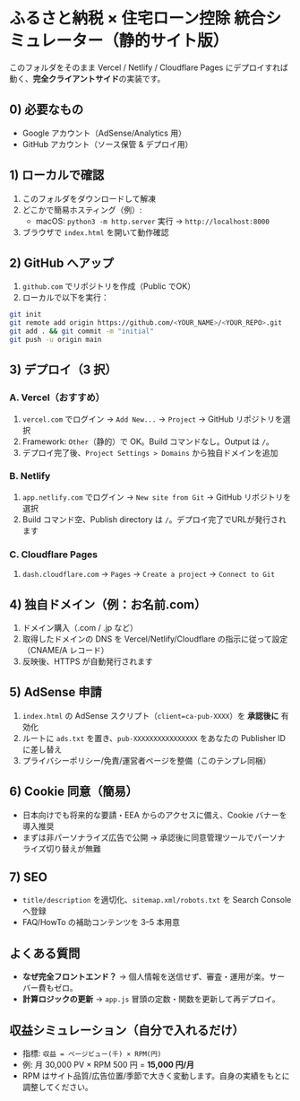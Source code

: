 # ふるさと納税 × 住宅ローン控除 統合シミュレーター（静的サイト版）

このフォルダをそのまま Vercel / Netlify / Cloudflare Pages にデプロイすれば動く、**完全クライアントサイド**の実装です。

## 0) 必要なもの
- Google アカウント（AdSense/Analytics 用）
- GitHub アカウント（ソース保管 & デプロイ用）

## 1) ローカルで確認
1. このフォルダをダウンロードして解凍
2. どこかで簡易ホスティング（例）:
   - macOS: `python3 -m http.server` 実行 → `http://localhost:8000`
3. ブラウザで `index.html` を開いて動作確認

## 2) GitHub へアップ
1. `github.com` でリポジトリを作成（Public でOK）
2. ローカルで以下を実行：
```bash
git init
git remote add origin https://github.com/<YOUR_NAME>/<YOUR_REPO>.git
git add . && git commit -m "initial"
git push -u origin main
```

## 3) デプロイ（3 択）
### A. Vercel（おすすめ）
1. `vercel.com` でログイン → `Add New...` → `Project` → GitHub リポジトリを選択
2. Framework: `Other`（静的）で OK。Build コマンドなし。Output は `/`。
3. デプロイ完了後、`Project Settings > Domains` から独自ドメインを追加

### B. Netlify
1. `app.netlify.com` でログイン → `New site from Git` → GitHub リポジトリを選択
2. Build コマンド空、Publish directory は `/`。デプロイ完了でURLが発行されます

### C. Cloudflare Pages
1. `dash.cloudflare.com` → `Pages` → `Create a project` → `Connect to Git`

## 4) 独自ドメイン（例：お名前.com）
1. ドメイン購入（.com / .jp など）
2. 取得したドメインの DNS を Vercel/Netlify/Cloudflare の指示に従って設定（CNAME/A レコード）
3. 反映後、HTTPS が自動発行されます

## 5) AdSense 申請
1. `index.html` の AdSense スクリプト（`client=ca-pub-XXXX`）を **承認後に** 有効化
2. ルートに `ads.txt` を置き、`pub-XXXXXXXXXXXXXXXX` をあなたの Publisher ID に差し替え
3. プライバシーポリシー/免責/運営者ページを整備（このテンプレ同梱）

## 6) Cookie 同意（簡易）
- 日本向けでも将来的な要請・EEA からのアクセスに備え、Cookie バナーを導入推奨
- まずは非パーソナライズ広告で公開 → 承認後に同意管理ツールでパーソナライズ切り替えが無難

## 7) SEO
- `title/description` を適切化、`sitemap.xml/robots.txt` を Search Console へ登録
- FAQ/HowTo の補助コンテンツを 3–5 本用意

## よくある質問
- **なぜ完全フロントエンド？** → 個人情報を送信せず、審査・運用が楽。サーバー費もゼロ。
- **計算ロジックの更新** → `app.js` 冒頭の定数・関数を更新して再デプロイ。

## 収益シミュレーション（自分で入れるだけ）
- 指標: `収益 = ページビュー(千) × RPM(円)`
- 例: 月 30,000 PV × RPM 500 円 = **15,000 円/月**
- RPM はサイト品質/広告位置/季節で大きく変動します。自身の実績をもとに調整してください。
